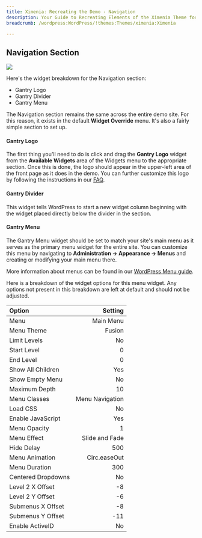 ```yaml
---
title: Ximenia: Recreating the Demo - Navigation
description: Your Guide to Recreating Elements of the Ximenia Theme for WordPress
breadcrumb: /wordpress:WordPress/!themes:Themes/ximenia:Ximenia

---
```


Navigation Section
-----
![][demo1]

Here's the widget breakdown for the Navigation section:

* Gantry Logo
* Gantry Divider
* Gantry Menu

The Navigation section remains the same across the entire demo site. For this reason, it exists in the default **Widget Override** menu. It's also a fairly simple section to set up.

#### Gantry Logo
The first thing you'll need to do is click and drag the **Gantry Logo** widget from the **Available Widgets** area of the Widgets menu to the appropriate section. Once this is done, the logo should appear in the upper-left area of the front page as it does in the demo. You can further customize this logo by following the instructions in our [FAQ][faq].

#### Gantry Divider
This widget tells WordPress to start a new widget column beginning with the widget placed directly below the divider in the section.

#### Gantry Menu
The Gantry Menu widget should be set to match your site's main menu as it serves as the primary menu widget for the entire site. You can customize this menu by navigating to **Administration -> Appearance -> Menus** and creating or modifying your main menu there. 

More information about menus can be found in our [WordPress Menu guide][menu].

Here is a breakdown of the widget options for this menu widget. Any options not present in this breakdown are left at default and should not be adjusted.

| Option             |         Setting |  
| :----------------- | --------------: |  
| Menu               |       Main Menu |  
| Menu Theme         |          Fusion |  
| Limit Levels       |              No |  
| Start Level        |               0 |  
| End Level          |               0 |  
| Show All Children  |             Yes |  
| Show Empty Menu    |              No |  
| Maximum Depth      |              10 |  
| Menu Classes       | Menu Navigation |  
| Load CSS           |              No |  
| Enable JavaScript  |             Yes |  
| Menu Opacity       |               1 |  
| Menu Effect        |  Slide and Fade |  
| Hide Delay         |             500 |  
| Menu Animation     |    Circ.easeOut |  
| Menu Duration      |             300 |  
| Centered Dropdowns |              No |  
| Level 2 X Offset   |              -8 |  
| Level 2 Y Offset   |              -6 |  
| Submenus X Offset  |              -8 |  
| Submenus Y Offset  |             -11 |  
| Enable ActiveID    |              No |  

[demo1]: assets/wp_Ximenia_demo_1.jpeg
[faq]: faq.md
[menu]: ../../start/menu.md